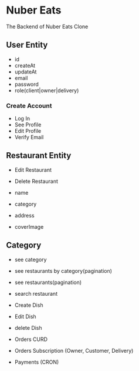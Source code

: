 # Nuber Eats

The Backend of Nuber Eats Clone

## User Entity

- id
- createAt
- updateAt
- email
- password
- role(client|owner|delivery)

### Create Account

- Log In
- See Profile
- Edit Profile
- Verify Email

## Restaurant Entity

- Edit Restaurant
- Delete Restaurant

- name
- category
- address
- coverImage

## Category

- see category
- see restaurants by category(pagination)
- see restaurants(pagination)
- search restaurant

- Create Dish
- Edit Dish
- delete Dish

- Orders CURD
- Orders Subscription (Owner, Customer, Delivery)

- Payments (CRON)
